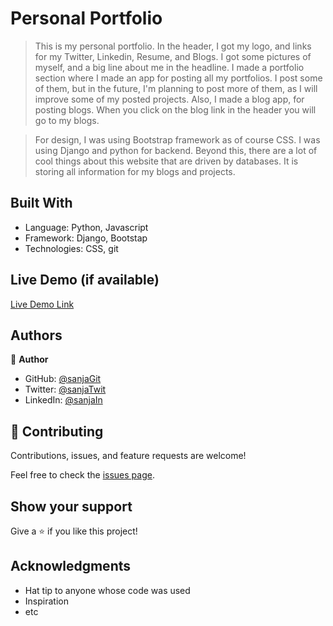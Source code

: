 # Personal Portfolio

> This is my personal portfolio. In the header, I got my logo, and links for my Twitter, Linkedin, Resume, and Blogs. 
I got some pictures of myself, and a big line about me in the headline.
I made a portfolio section where I made an app for posting all my portfolios. 
I post some of them, but in the future, I'm planning to post more of them, as I will improve some of my posted projects.
Also, I made a blog app, for posting blogs. When you click on the blog link in the header you will go to my blogs.

> For design, I was using Bootstrap framework as of course CSS.
I was using Django and python for backend.
Beyond this, there are a lot of cool things about this website that are driven by databases. It is storing all information for my blogs and projects.


## Built With

- Language: Python, Javascript
- Framework: Django, Bootstap
- Technologies: CSS, git


## Live Demo (if available)

[Live Demo Link](https://sanja42.pythonanywhere.com/)


## Authors

👤 **Author**

- GitHub: [@sanjaGit](https://github.com/Sanja969)
- Twitter: [@sanjaTwit](https://twitter.com/SanjaMandic42)
- LinkedIn: [@sanjaIn](https://linkedin.com/in/sanja-mandic-823995a2/)


## 🤝 Contributing

Contributions, issues, and feature requests are welcome!

Feel free to check the [issues page](../../issues/).

## Show your support

Give a ⭐️ if you like this project!

## Acknowledgments

- Hat tip to anyone whose code was used
- Inspiration
- etc
